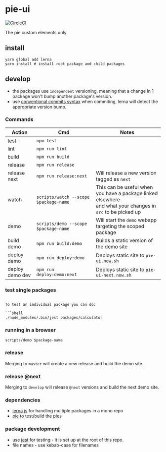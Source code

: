 # pie-ui

[![CircleCI](https://circleci.com/gh/pie-framework/pie-ui.svg?style=svg)](https://circleci.com/gh/pie-framework/pie-ui)

The pie custom elements only.

## install

```shell
yarn global add lerna
yarn install # install root package and child packages
```

## develop

- the packages use `independent` versioning, meaning that a change in 1 package won't bump another package's version.
- use [conventional commits syntax][ccs] when commiting, lerna will detect the appropriate version bump.

### Commands

| Action          | Cmd                                   | Notes                                                                                                           |
| --------------- | ------------------------------------- | --------------------------------------------------------------------------------------------------------------- |
| test            | `npm test`                            |                                                                                                                 |
| lint            | `npm run lint`                        |                                                                                                                 |
| build           | `npm run build`                       |                                                                                                                 |
| release         | `npm run release`                     |                                                                                                                 |
| release next    | `npm run release:next`                | Will release a new version tagged as `next`                                                                     |
| watch           | `scripts/watch --scope $package-name` | This can be useful when you have a package linked elsewhere <br/>and what your changes in `src` to be picked up |
| demo            | `scripts/demo --scope $package-name`  | Will start the `demo` webapp targeting the scoped package                                                       |
| build demo      | `npm run build:demo`                  | Builds a static version of the demo site                                                                        |
| deploy demo     | `npm run deploy:demo`                 | Deploys static site to `pie-ui.now.sh`                                                                          |
| deploy demo dev | `npm run deploy:demo:next`            | Deploys static site to `pie-ui-next.now.sh`                                                                     |

### test single packages

````

To test an individual package you can do:

```shell
./node_modules/.bin/jest packages/calculator
````

### running in a browser

`scripts/demo $package-name`

### release

Merging to `master` will create a new release and build the demo site.

### release @next

Merging to `develop` will release `@next` versions and build the next demo site.

### dependencies

- [lerna js][lerna] for handling multiple packages in a mono repo
- [pie][pie] to test/build the pies

### package development

- use [jest][jest] for testing - it is set up at the root of this repo.
- file names - use kebab-case for filenames

[lerna]: https://lernajs.io/
[pie]: http://pie-framework.org
[ccs]: https://conventionalcommits.org/
[jest]: https://github.com/facebook/jest
